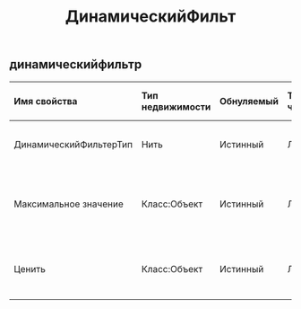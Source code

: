 ﻿---
title: ДинамическийФильт
second_title: Aspose.Cells Cloud Documen
type: docs
url: /ru/specification/model/dynamicfilter/
description: "Aspose.Cells Спецификация облачной модели: DynamicFilter. Легко обрабатывайте Excel и другие документы электронных таблиц с помощью таких функций, как открытие, создание, редактирование, разделение, слияние, сравнение и преобразование."
weight: 50
---
## **динамическийфильтр**

 

| Имя свойства| Тип недвижимости| Обнуляемый| Только чтение| Значение по умолчанию| Описание|
|:- |:- |:- |:- |:- |:- |
| ДинамическийФильтерТип| Нить| Истинный| ЛОЖЬ|| Получает и задает тип динамического фильтра.|
| Максимальное значение| Класс:Объект| Истинный| ЛОЖЬ||Получает и задает максимальное значение динамического фильтра.|
| Ценить| Класс:Объект| Истинный| ЛОЖЬ|| Получает и задает значение динамического фильтра.|

